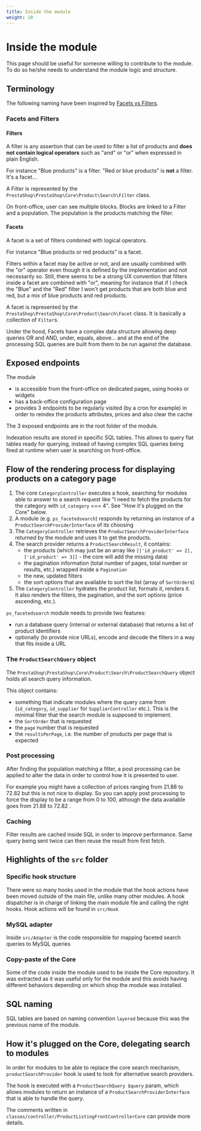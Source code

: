 ```yaml
---
title: Inside the module
weight: 10
---
```


# Inside the module

This page should be useful for someone willing to contribute to the module. To do so he/she needs to understand the module logic and structure.


## Terminology

The following naming have been inspired by [Facets vs Filters](https://www.nngroup.com/articles/filters-vs-facets/).

### Facets and Filters

#### Filters

A filter is any assertion that can be used to filter a list of products and **does not contain logical operators** such as "and" or "or" when expressed in plain English.

For instance "Blue products" is a filter. "Red or blue products" is **not** a filter. It's a facet...

A Filter is represented by the `PrestaShop\PrestaShop\Core\Product\Search\Filter` class.

On front-office, user can see multiple blocks. Blocks are linked to a Filter and a population. The population is the products matching the filter.

#### Facets

A facet is a set of filters combined with logical operators.

For instance "Blue products or red products" is a facet.

Filters within a facet may be active or not, and are usually combined with the "or" operator even though it is defined by the implementation and not necessarily so. Still, there seems to be a strong UX convention that filters inside a facet are combined with "or", meaning for instance that if I check the "Blue" and the "Red" filter I won't get products that are both blue and red, but a mix of blue products and red products.

A facet is represented by the `PrestaShop\PrestaShop\Core\Product\Search\Facet` class. It is basically a collection of `Filter`s.

Under the hood, Facets have a complex data structure allowing deep queries OR and AND, under, equals, above... and at the end of the processing SQL queries are built from them to be run against the database.


## Exposed endpoints

The module

- is accessible from the front-office on dedicated pages, using hooks or widgets
- has a back-office configuration page
- provides 3 endpoints to be regularly visited (by a cron for example) in order to reindex the products attributes, prices and also clear the cache

The 3 exposed endpoints are in the root folder of the module.

Indexation results are stored in specific SQL tables. This allows to query flat tables ready for querying, instead of having complex SQL queries being fired at runtime when user is searching on front-office.


## Flow of the rendering process for displaying products on a category page

1. The core `CategoryController` executes a hook, searching for modules able to answer to a search request like "I need to fetch the products for the category with `id_category` === 4". See "How it's plugged on the Core" below.
2. A module (e.g. `ps_facetedsearch`) responds by returning an instance of a `ProductSearchProviderInterface` of its choosing
3. The `CategoryController` retrieves the `ProductSearchProviderInterface` returned by the module and uses it to get the products.
4. The search provider returns a `ProductSearchResult`, it contains:
    - the products (which may just be an array like `[['id_product' => 2], ['id_product' => 3]]` - the core will add the missing data)
    - the pagination information (total number of pages, total number or results, etc.) wrapped inside a `Pagination`
    - the new, updated filters
    - the sort options that are available to sort the list (array of `SortOrder`s)
5. The `CategoryController` hydrates the product list, formats it, renders it. It also renders the filters, the pagination, and the sort options (price ascending, etc.).

`ps_facetedsearch` module needs to provide two features:
- run a database query (internal or external database) that returns a list of product identifiers
- optionally (to provide nice URLs), encode and decode the filters in a way that fits inside a URL


### The `ProductSearchQuery` object

The `PrestaShop\PrestaShop\Core\Product\Search\ProductSearchQuery` object holds all search query information.

This object contains:
- something that indicate modules where the query came from (`id_category`, `id_supplier` for `SupplierController` etc.). This is the minimal filter that the search module is supposed to implement.
- the `SortOrder` that is requested
- the `page` number that is requested
- the `resultsPerPage`, i.e. the number of products per page that is expected

### Post processing

After finding the population matching a filter, a post processing can be applied to alter the data in order to control how it is presented to user.

For example you might have a collection of prices ranging from 21.88 to 72.82 but this is not nice to display. So you can apply post processing to force the display to be a range from 0 to 100, although the data available goes from 21.88 to 72.82 .

### Caching

Filter results are cached inside SQL in order to improve performance. Same query being sent twice can then reuse the result from first fetch.


## Highlights of the `src` folder

### Specific hook structure

There were so many hooks used in the module that the hook actions have been moved outside of the main file, unlike many other modules. A hook dispatcher is in charge of linking the main module file and calling the right hooks. Hook actions will be found in `src/Hook`

### MySQL adapter

Inside `src/Adapter` is the code responsible for mapping faceted search queries to MySQL queries

### Copy-paste of the Core

Some of the code inside the module used to be inside the Core repository. It was extracted as it was useful only for the module and this avoids having different behaviors depending on which shop the module was installed.


## SQL naming

SQL tables are based on naming convention `layered` because this was the previous name of the module.


## How it's plugged on the Core, delegating search to modules

In order for modules to be able to replace the core search mechanism, `productSearchProvider` hook is used to look for alternative search providers.

The hook is executed with a `ProductSearchQuery $query` param, which allows modules to return an instance of a `ProductSearchProviderInterface` that is able to handle the query.

The comments written in `classes/controller/ProductListingFrontControllerCore` can provide more details.
